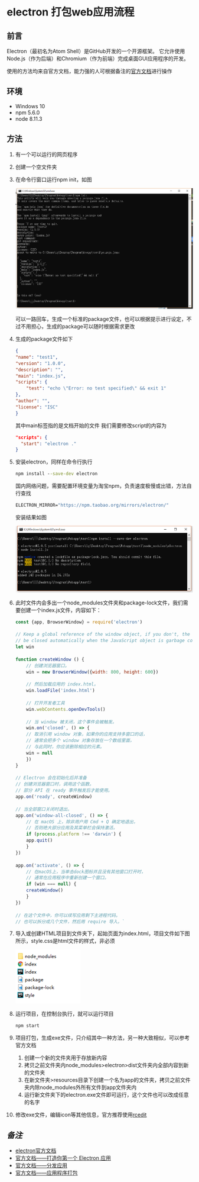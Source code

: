 # electron 打包web应用流程

## 前言

Electron（最初名为Atom Shell）是GitHub开发的一个开源框架。 它允许使用Node.js（作为后端）和Chromium（作为前端）完成桌面GUI应用程序的开发。

使用的方法均来自官方文档，能力强的人可根据备注的[官方文档][1]进行操作

## 环境

- Windows 10
- npm 5.6.0
- node 8.11.3

## 方法

1. 有一个可以运行的网页程序
2. 创建一个空文件夹
3. 在命令行窗口运行npm init，如图

    ![npm init](images/2018-07-18-14-56-06.png)

    可以一路回车，生成一个标准的package文件，也可以根据提示进行设定，不过不用担心，生成的package可以随时根据需求更改
4. 生成的package文件如下
    ```json
    {
    "name": "test1",
    "version": "1.0.0",
    "description": "",
    "main": "index.js",
    "scripts": {
        "test": "echo \"Error: no test specified\" && exit 1"
    },
    "author": "",
    "license": "ISC"
    }
    ```
    其中main标签指的是文档开始的文件
    我们需要修改script的内容为
    ```json
    "scripts": {
      "start": "electron ."
    }
    ```
5. 安装electron，同样在命令行执行
    ```cmd
    npm install --save-dev electron
    ```
    国内网络问题，需要配置环境变量为淘宝npm，负责速度极慢或出错，方法自行查找
    ```cmd
    ELECTRON_MIRROR="https://npm.taobao.org/mirrors/electron/"
    ```
    安装结果如图

    ![安装electron](images/2018-07-18-15-18-07.png)
6. 此时文件内会多出一个node_modules文件夹和package-lock文件，我们需要创建一个index.js文件，内容如下：
    ```js
    const {app, BrowserWindow} = require('electron')
  
    // Keep a global reference of the window object, if you don't, the window will
    // be closed automatically when the JavaScript object is garbage collected.
    let win

    function createWindow () {
        // 创建浏览器窗口。
        win = new BrowserWindow({width: 800, height: 600})

        // 然后加载应用的 index.html。
        win.loadFile('index.html')

        // 打开开发者工具
        win.webContents.openDevTools()

        // 当 window 被关闭，这个事件会被触发。
        win.on('closed', () => {
        // 取消引用 window 对象，如果你的应用支持多窗口的话，
        // 通常会把多个 window 对象存放在一个数组里面，
        // 与此同时，你应该删除相应的元素。
        win = null
        })
    }

    // Electron 会在初始化后并准备
    // 创建浏览器窗口时，调用这个函数。
    // 部分 API 在 ready 事件触发后才能使用。
    app.on('ready', createWindow)

    // 当全部窗口关闭时退出。
    app.on('window-all-closed', () => {
        // 在 macOS 上，除非用户用 Cmd + Q 确定地退出，
        // 否则绝大部分应用及其菜单栏会保持激活。
        if (process.platform !== 'darwin') {
        app.quit()
        }
    })

    app.on('activate', () => {
        // 在macOS上，当单击dock图标并且没有其他窗口打开时，
        // 通常在应用程序中重新创建一个窗口。
        if (win === null) {
        createWindow()
        }
    })

    // 在这个文件中，你可以续写应用剩下主进程代码。
    // 也可以拆分成几个文件，然后用 require 导入。`
    ```
7. 导入或创建HTML项目到文件夹下，起始页面为index.html，项目文件如下图所示，style.css是html文件的样式，非必须

    ![项目文件](images/2018-07-18-15-31-04.png)
8. 运行项目，在控制台执行，就可以运行项目
    ```cmd
    npm start
    ```
9. 项目打包，生成exe文件，只介绍其中一种方法，另一种大致相似，可以参考官方文档
    1. 创建一个新的文件夹用于存放新内容
    2. 拷贝之前文件夹内node_modules>electron>dist文件夹内全部内容到新的文件夹
    3. 在新文件夹>resources目录下创建一个名为app的文件夹，拷贝之前文件夹内除node_modules外所有文件到app文件夹内
    4. 运行新文件夹下的electron.exe文件即可运行，这个文件也可以改成任意的名字

10. 修改exe文件，编辑icon等其他信息，官方推荐使用[rcedit](https://github.com/electron/rcedit)

## *备注*

- [electron官方文档][1]
- [官方文档——打造你第一个 Electron 应用](https://electronjs.org/docs/tutorial/first-app)
- [官方文档——分发应用](https://electronjs.org/docs/tutorial/application-distribution)
- [官方文档——应用程序打包](https://electronjs.org/docs/tutorial/application-packaging)

[1]:https://electronjs.org/docs
